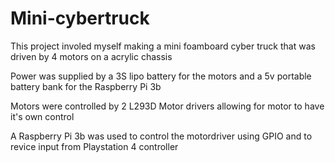 # Mini-cybertruck

This project involed myself making a mini foamboard cyber truck that was driven by 4 motors on a acrylic chassis

Power was supplied by a 3S lipo battery for the motors and a 5v portable battery bank for the Raspberry Pi 3b

Motors were controlled by 2 L293D Motor drivers allowing for motor to have it's own control

A Raspberry Pi 3b was used to control the motordriver using GPIO and to revice input from Playstation 4 controller
